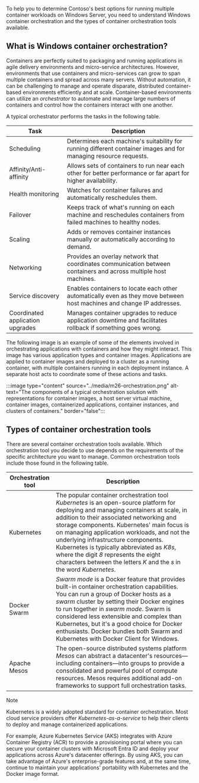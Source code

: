 To help you to determine Contoso's best options for running multiple container workloads on Windows Server, you need to understand Windows container orchestration and the types of container orchestration tools available.

## What is Windows container orchestration?

Containers are perfectly suited to packaging and running applications in agile delivery environments and micro-service architectures. However, environments that use containers and micro-services can grow to span multiple containers and spread across many servers. Without automation, it can be challenging to manage and operate disparate, distributed container-based environments efficiently and at scale. Container-based environments can utilize an *orchestrator* to automate and manage large numbers of containers and control how the containers interact with one another.

A typical orchestrator performs the tasks in the following table.

|Task|Description|
|---|---|
|Scheduling|Determines each machine's suitability for running different container images and for managing resource requests.|
|Affinity/Anti-affinity|Allows sets of containers to run near each other for better performance or far apart for higher availability.|
|Health monitoring|Watches for container failures and automatically reschedules them.|
|Failover|Keeps track of what's running on each machine and reschedules containers from failed machines to healthy nodes.|
|Scaling|Adds or removes container instances manually or automatically according to demand.|
|Networking|Provides an overlay network that coordinates communication between containers and across multiple host machines.|
|Service discovery|Enables containers to locate each other automatically even as they move between host machines and change IP addresses.|
|Coordinated application upgrades|Manages container upgrades to reduce application downtime and facilitates rollback if something goes wrong.|

The following image is an example of some of the elements involved in orchestrating applications with containers and how they might interact. This image has various application types and container images. Applications are applied to container images and deployed to a cluster as a running container, with multiple containers running in each deployment instance. A separate host acts to coordinate some of these actions and tasks.

:::image type="content" source="../media/m26-orchestration.png" alt-text="The components of a typical orchestration solution with representations for container images, a host server virtual machine, container images, containerized applications, container instances, and clusters of containers." border="false":::

## Types of container orchestration tools

There are several container orchestration tools available. Which orchestration tool you decide to use depends on the requirements of the specific architecture you want to manage. Common orchestration tools include those found in the following table.

|Orchestration tool|Description|
|---|---|
|Kubernetes|The popular container orchestration tool *Kubernetes* is an open-source platform for deploying and managing containers at scale, in addition to their associated networking and storage components. Kubernetes' main focus is on managing application workloads, and not the underlying infrastructure components. Kubernetes is typically abbreviated as *K8s*, where the digit *8* represents the eight characters between the letters *K* and the *s* in the word *Kubernetes*.|
|Docker Swarm|*Swarm mode* is a Docker feature that provides built-in container orchestration capabilities. You can run a group of Docker hosts as a *swarm* cluster by setting their Docker engines to run together in *swarm mode*. Swarm is considered less extensible and complex than Kubernetes, but it's a good choice for Docker enthusiasts. Docker bundles both Swarm and Kubernetes with Docker Client for Windows.|
|Apache Mesos|The open-source distributed systems platform *Mesos* can abstract a datacenter's resources—including containers—into groups to provide a consolidated and powerful pool of compute resources. Mesos requires additional add-on frameworks to support full orchestration tasks.|

> [!NOTE]
> Kubernetes is a widely adopted standard for container orchestration. Most cloud service providers offer *Kubernetes-as-a-service* to help their clients to deploy and manage containerized applications.
>
> For example, Azure Kubernetes Service (AKS) integrates with Azure Container Registry (ACR) to provide a provisioning portal where you can secure your container clusters with Microsoft Entra ID and deploy your applications across Azure's datacenter offerings. By using AKS, you can take advantage of Azure's enterprise-grade features and, at the same time, continue to maintain your applications' portability with Kubernetes and the Docker image format.
